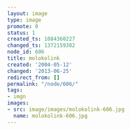 ```yaml
---
layout: image
type: image
promote: 0
status: 1
created_ts: 1084360227
changed_ts: 1372159382
node_id: 606
title: molokolink
created: '2004-05-12'
changed: '2013-06-25'
redirect_from: []
permalink: "/node/606/"
tags:
- imgn
images:
- src: image/images/molokolink-606.jpg
  name: molokolink-606.jpg
---
```


